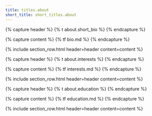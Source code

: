 ```yaml
---
title: titles.about
short_title: short_titles.about
---
```


{% capture header %}
{% t about.short_bio %}
{% endcapture %}

{% capture content %}
{% tf bio.md %}
{% endcapture %}

{% include section_row.html header=header content=content %}

{% capture header %}
{% t about.interests %}
{% endcapture %}

{% capture content %}
{% tf interests.md %}
{% endcapture %}

{% include section_row.html header=header content=content %}

{% capture header %}
{% t about.education %}
{% endcapture %}

{% capture content %}
{% tf education.md %}
{% endcapture %}

{% include section_row.html header=header content=content %}
